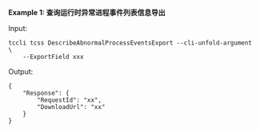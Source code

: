 **Example 1: 查询运行时异常进程事件列表信息导出**



Input: 

```
tccli tcss DescribeAbnormalProcessEventsExport --cli-unfold-argument  \
    --ExportField xxx
```

Output: 
```
{
    "Response": {
        "RequestId": "xx",
        "DownloadUrl": "xx"
    }
}
```

